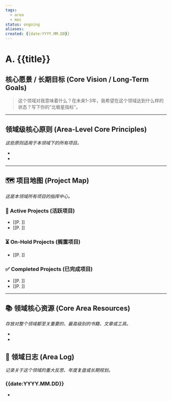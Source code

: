 ```yaml
---
tags:
  - area
  - moc
status: ongoing
aliases: 
created: {{date:YYYY.MM.DD}}
---
```


# A. {{title}}

## 核心愿景 / 长期目标 (Core Vision / Long-Term Goals)
> 这个领域对我意味着什么？在未来1-3年，我希望在这个领域达到什么样的状态？写下你的“北极星指标”。

---

## 领域级核心原则 (Area-Level Core Principles)
*这些原则适用于本领域下的所有项目。*

- 
- 

---

## 🗺️ 项目地图 (Project Map)
*这是本领域所有项目的指挥中心。*

### 🚀 Active Projects (活跃项目)
- [[P. ]]
- [[P. ]]

### ⏳ On-Hold Projects (搁置项目)
- [[P. ]]

### ✅ Completed Projects (已完成项目)
- [[P. ]]
- [[P. ]]

---

## 📚 领域核心资源 (Core Area Resources)
*存放对整个领域都至关重要的、最高级别的书籍、文章或工具。*

- 
- 

## 📜 领域日志 (Area Log)
*记录关于这个领域的重大反思、年度复盘或长期规划。*

 ### {{date:YYYY.MM.DD}}
-  